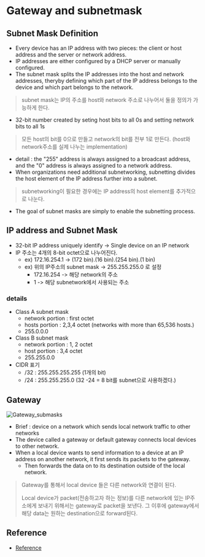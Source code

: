 # Gateway and subnetmask

## Subnet Mask Definition
- Every device has an IP address with two pieces: the client or host address and the server or network address.  
- IP addresses are either configured by a DHCP server or manually configured.
- The subnet mask splits the IP addresses into the host and network addresses, theryby defining which part of the IP address belongs to the device and which part belongs to the network.
> subnet mask는 IP의 주소를 host와 network 주소로 나누어서 둘을 정의가 가능하게 한다.
- 32-bit number created by seting host bits to all 0s and setting network bits to all 1s
> 모든 host의 bit를 0으로 만들고 network의 bit를 전부 1로 만든다. (host와 network주소를 실제 나누는 implementation)
- detail : the "255" address is always assigned to a broadcast address, and the "0" address is always assigned to a network address.
- When organizations need additional subnetworking, subnetting divides the host element of the IP address further into a subnet.
> subnetworking이 필요한 경우에는 IP address의 host element를 추가적으로 나눈다.
- The goal of subnet masks are simply to enable the subnetting process.

## IP address and Subnet Mask
- 32-bit IP address uniquely identify -> Single device on an IP network
- IP 주소는 4개의 8-bit octet으로 나누어진다.
  - ex) 172.16.254.1 -> (172 bin).(16 bin).(254 bin).(1 bin)
  - ex) 위의 IP주소의 subnet mask -> 255.255.255.0 로 설정
    - 172.16.254 -> 해당 network의 주소
    - 1 -> 해당 subnetwork에서 사용되는 주소
### details
- Class A subnet mask
  - network portion : first octet
  - hosts portion : 2,3,4 octet (networks with more than 65,536 hosts.)
  - 255.0.0.0
- Class B subnet mask
  - network portion : 1, 2 octet
  - host portion : 3,4 octet
  - 255.255.0.0
- CIDR 표기
  - /32 : 255.255.255.255 (1개의 bit)
  - /24 : 255.255.255.0   (32 -24 = 8 bit를 subnet으로 사용하겠다.)
## Gateway
![Gateway_submasks](https://user-images.githubusercontent.com/105041834/194744292-6ff92288-ae06-4f4a-a9c3-789bc7f69d47.jpg)
- Brief : device on a network which sends local network traffic to other networks
- The device called a gateway or default gateway connects local devices to other network.
- When a local device wants to send information to a device at an IP address on another network, it first sends its packets to the gateway.
  - Then forwards the data on to its destination outside of the local network.
> Gateway를 통해서 local device 들은 다른 network와 연결이 된다.
> 
> Local device가 packet(전송하고자 하는 정보)를 다른 network에 있는 IP주소에게 보내기 위해서는 gateway로 packet을 보낸다. 그 이후에
> gateway에서 해당 data는 원하는 destination으로 forward된다.

## Reference
- [Reference](https://avinetworks.com/glossary/subnet-mask/)